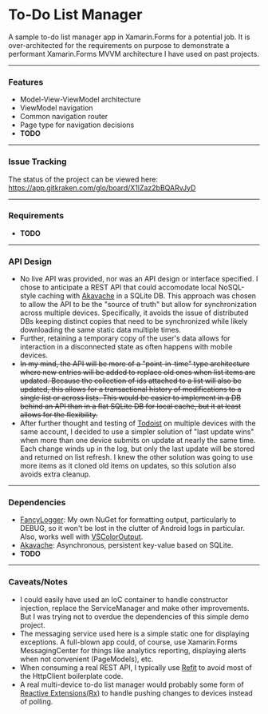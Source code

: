 # To-Do List Manager
A sample to-do list manager app in Xamarin.Forms for a potential job. It is over-architected for the requirements on purpose to demonstrate a performant Xamarin.Forms MVVM architecture I have used on past projects.

---

### Features

* Model-View-ViewModel architecture
* ViewModel navigation
* Common navigation router
* Page type for navigation decisions
* **TODO**

---

### Issue Tracking


The status of the project can be viewed here:
https://app.gitkraken.com/glo/board/X1lZaz2bBQARvJyD

---

### Requirements
* **TODO**

---

### API Design

* No live API was provided, nor was an API design or interface specified.  I chose to anticipate a REST API that could accomodate local NoSQL-style caching with [Akavache](https://github.com/reactiveui/Akavache) in a SQLite DB.  This approach was chosen to allow the API to be the "source of truth" but allow for synchronization across multiple devices.  Specifically, it avoids the issue of distributed DBs keeping distinct copies that need to be synchronized while likely downloading the same static data multiple times.
* Further, retaining a temporary copy of the user's data allows for interaction in a disconnected state as often happens with mobile devices.
* ~~In my mind, the API will be more of a "point-in-time" type architecture where new entries will be added to replace old ones when list items are updated.  Because the collection of ids attached to a list will also be updated, this allows for a transactional history of modifications to a single list or across lists.  This would be easier to implement in a DB behind an API than in a flat SQLite DB for local cache, but it at least allows for the flexibility.~~
* After further thought and testing of [Todoist](https://todoist.com) on multiple devices with the same account, I decided to use a simpler solution of "last update wins" when more than one device submits on update at nearly the same time.  Each change winds up in the log, but only the last update will be stored and returned on list refresh.  I knew the other solution was going to use more items as it cloned old items on updates, so this solution also avoids extra cleanup.

---

### Dependencies

* [FancyLogger](https://github.com/xamarinfiles/library-fancy-logger): My own NuGet for formatting output, particularly to DEBUG, so it won't be lost in the clutter of Android logs in particular.  Also, works well with [VSColorOutput](https://mike-ward.net/vscoloroutput/).
* [Akavache](https://github.com/reactiveui/Akavache): Asynchronous, persistent key-value based on SQLite.
* **TODO**

---

### Caveats/Notes

* I could easily have used an IoC container to handle constructor injection, replace the ServiceManager and make other improvements.  But I was trying not to overdue the dependencies of this simple demo project.
* The messaging service used here is a simple static one for displaying exceptions.  A full-blown app could, of course, use Xamarin.Forms MessagingCenter for things like analytics reporting, displaying alerts when not convenient (PageModels), etc.
* When consuming a real REST API, I typically use [Refit](https://github.com/reactiveui/refit) to avoid most of the HttpClient boilerplate code.
* A real multi-device to-do list manager would probably some form of [Reactive Extensions(Rx)](https://github.com/dotnet/reactive) to handle pushing changes to devices instead of polling.

